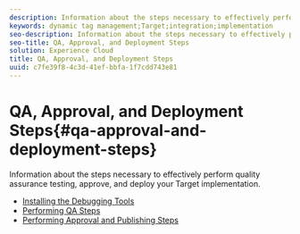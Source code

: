 ```yaml
---
description: Information about the steps necessary to effectively perform quality assurance testing, approve, and deploy your Target implementation.
keywords: dynamic tag management;Target;integration;implementation
seo-description: Information about the steps necessary to effectively perform quality assurance testing, approve, and deploy your Target implementation.
seo-title: QA, Approval, and Deployment Steps
solution: Experience Cloud
title: QA, Approval, and Deployment Steps
uuid: c7fe39f8-4c3d-41ef-bbfa-1f7cdd743e81
---
```


# QA, Approval, and Deployment Steps{#qa-approval-and-deployment-steps}

Information about the steps necessary to effectively perform quality assurance testing, approve, and deploy your Target implementation.

* [Installing the Debugging Tools](installing-debugging-tools.md)
* [Performing QA Steps](performing-qa-steps.md)
* [Performing Approval and Publishing Steps](performing-approval-publishing-steps.md)
